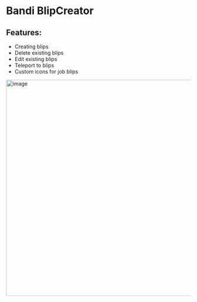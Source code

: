 # Bandi BlipCreator
## Features:
- Creating blips
- Delete existing blips
- Edit existing blips
- Teleport to blips
- Custom icons for job blips
<img width="849" height="589" alt="image" src="https://github.com/user-attachments/assets/b0514a4b-222f-4db7-b111-ff66a9087bd5" />



